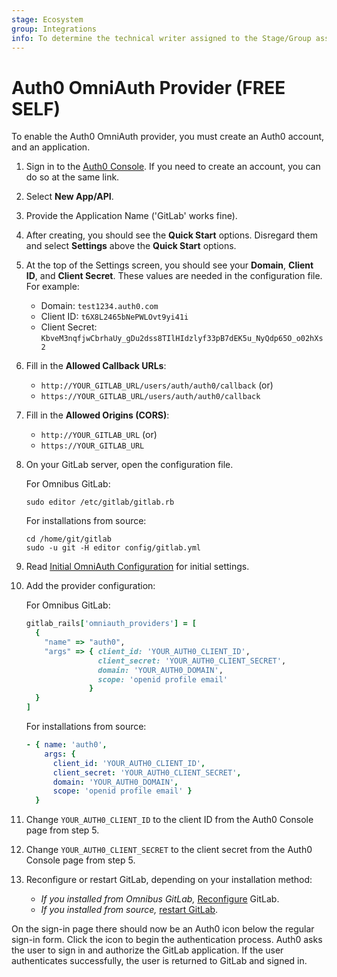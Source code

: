 ```yaml
---
stage: Ecosystem
group: Integrations
info: To determine the technical writer assigned to the Stage/Group associated with this page, see https://about.gitlab.com/handbook/engineering/ux/technical-writing/#assignments
---
```


# Auth0 OmniAuth Provider **(FREE SELF)**

To enable the Auth0 OmniAuth provider, you must create an Auth0 account, and an
application.

1. Sign in to the [Auth0 Console](https://auth0.com/auth/login). If you need to
   create an account, you can do so at the same link.

1. Select **New App/API**.

1. Provide the Application Name ('GitLab' works fine).

1. After creating, you should see the **Quick Start** options. Disregard them and
   select **Settings** above the **Quick Start** options.

1. At the top of the Settings screen, you should see your **Domain**, **Client ID**, and
   **Client Secret**. These values are needed in the configuration file. For example:
   - Domain: `test1234.auth0.com`
   - Client ID: `t6X8L2465bNePWLOvt9yi41i`
   - Client Secret: `KbveM3nqfjwCbrhaUy_gDu2dss8TIlHIdzlyf33pB7dEK5u_NyQdp65O_o02hXs2`

1. Fill in the **Allowed Callback URLs**:
   - `http://YOUR_GITLAB_URL/users/auth/auth0/callback` (or)
   - `https://YOUR_GITLAB_URL/users/auth/auth0/callback`

1. Fill in the **Allowed Origins (CORS)**:
   - `http://YOUR_GITLAB_URL` (or)
   - `https://YOUR_GITLAB_URL`

1. On your GitLab server, open the configuration file.

   For Omnibus GitLab:

   ```shell
   sudo editor /etc/gitlab/gitlab.rb
   ```

   For installations from source:

   ```shell
   cd /home/git/gitlab
   sudo -u git -H editor config/gitlab.yml
   ```

1. Read [Initial OmniAuth Configuration](omniauth.md#initial-omniauth-configuration)
   for initial settings.

1. Add the provider configuration:

   For Omnibus GitLab:

   ```ruby
   gitlab_rails['omniauth_providers'] = [
     {
       "name" => "auth0",
       "args" => { client_id: 'YOUR_AUTH0_CLIENT_ID',
                   client_secret: 'YOUR_AUTH0_CLIENT_SECRET',
                   domain: 'YOUR_AUTH0_DOMAIN',
                   scope: 'openid profile email'
                 }
     }
   ]
   ```

   For installations from source:

   ```yaml
   - { name: 'auth0',
       args: {
         client_id: 'YOUR_AUTH0_CLIENT_ID',
         client_secret: 'YOUR_AUTH0_CLIENT_SECRET',
         domain: 'YOUR_AUTH0_DOMAIN',
         scope: 'openid profile email' }
     }
   ```

1. Change `YOUR_AUTH0_CLIENT_ID` to the client ID from the Auth0 Console page
   from step 5.

1. Change `YOUR_AUTH0_CLIENT_SECRET` to the client secret from the Auth0 Console
   page from step 5.

1. Reconfigure or restart GitLab, depending on your installation method:

   - *If you installed from Omnibus GitLab,*
     [Reconfigure](../administration/restart_gitlab.md#omnibus-gitlab-reconfigure) GitLab.
   - *If you installed from source,*
     [restart GitLab](../administration/restart_gitlab.md#installations-from-source).

On the sign-in page there should now be an Auth0 icon below the regular sign-in
form. Click the icon to begin the authentication process. Auth0 asks the
user to sign in and authorize the GitLab application. If the user authenticates
successfully, the user is returned to GitLab and signed in.
